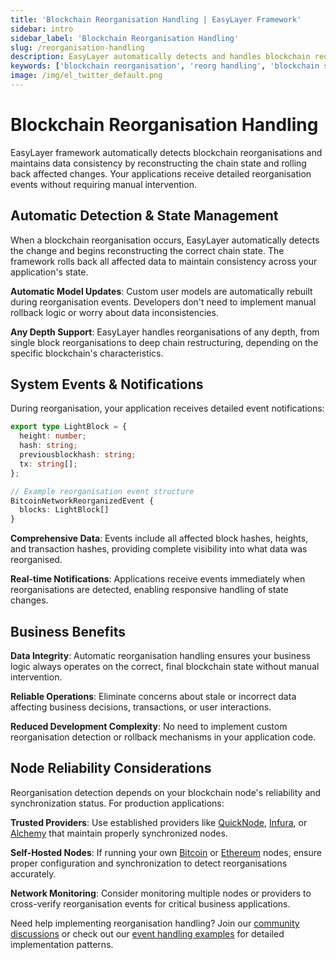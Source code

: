 ```yaml
---
title: 'Blockchain Reorganisation Handling | EasyLayer Framework'
sidebar: intro
sidebar_label: 'Blockchain Reorganisation Handling'
slug: /reorganisation-handling
description: EasyLayer automatically detects and handles blockchain reorganisations with state rollbacks and system events. Maintain data consistency across any reorganisation depth with automatic model updates and event notifications.
keywords: ['blockchain reorganisation', 'reorg handling', 'blockchain state management', 'automatic rollback', 'system events', 'data consistency', 'EasyLayer reorg', 'blockchain reliability', 'state reconstruction', 'web3 consistency']
image: /img/el_twitter_default.png
---
```


# Blockchain Reorganisation Handling

EasyLayer framework automatically detects blockchain reorganisations and maintains data consistency by reconstructing the chain state and rolling back affected changes. Your applications receive detailed reorganisation events without requiring manual intervention.

## Automatic Detection & State Management

When a blockchain reorganisation occurs, EasyLayer automatically detects the change and begins reconstructing the correct chain state. The framework rolls back all affected data to maintain consistency across your application's state.

**Automatic Model Updates**: Custom user models are automatically rebuilt during reorganisation events. Developers don't need to implement manual rollback logic or worry about data inconsistencies.

**Any Depth Support**: EasyLayer handles reorganisations of any depth, from single block reorganisations to deep chain restructuring, depending on the specific blockchain's characteristics.

## System Events & Notifications

During reorganisation, your application receives detailed event notifications:

```typescript
export type LightBlock = {
  height: number;
  hash: string;
  previousblockhash: string;
  tx: string[];
};

// Example reorganisation event structure
BitcoinNetworkReorganizedEvent {
  blocks: LightBlock[]
}
```

**Comprehensive Data**: Events include all affected block hashes, heights, and transaction hashes, providing complete visibility into what data was reorganised.

**Real-time Notifications**: Applications receive events immediately when reorganisations are detected, enabling responsive handling of state changes.

## Business Benefits

**Data Integrity**: Automatic reorganisation handling ensures your business logic always operates on the correct, final blockchain state without manual intervention.

**Reliable Operations**: Eliminate concerns about stale or incorrect data affecting business decisions, transactions, or user interactions.

**Reduced Development Complexity**: No need to implement custom reorganisation detection or rollback mechanisms in your application code.

## Node Reliability Considerations

Reorganisation detection depends on your blockchain node's reliability and synchronization status. For production applications:

**Trusted Providers**: Use established providers like [QuickNode](https://www.quicknode.com/), [Infura](https://infura.io/), or [Alchemy](https://alchemy.com/) that maintain properly synchronized nodes.

**Self-Hosted Nodes**: If running your own [Bitcoin](https://bitcoin.org/) or [Ethereum](https://ethereum.org/) nodes, ensure proper configuration and synchronization to detect reorganisations accurately.

**Network Monitoring**: Consider monitoring multiple nodes or providers to cross-verify reorganisation events for critical business applications.

Need help implementing reorganisation handling? Join our [community discussions](https://github.com/EasyLayer/core/discussions) or check out our [event handling examples](https://easylayer.io/docs/examples) for detailed implementation patterns.